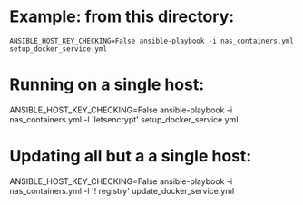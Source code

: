 # Example: from this directory:
`ANSIBLE_HOST_KEY_CHECKING=False ansible-playbook -i nas_containers.yml setup_docker_service.yml`

# Running on a single host:
ANSIBLE_HOST_KEY_CHECKING=False ansible-playbook -i nas_containers.yml -l 'letsencrypt' setup_docker_service.yml 

# Updating all but a a single host:
ANSIBLE_HOST_KEY_CHECKING=False ansible-playbook -i nas_containers.yml -l '! registry' update_docker_service.yml 